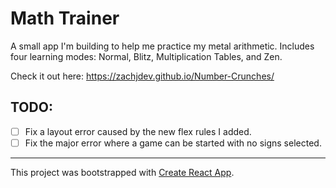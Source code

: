 # Math Trainer

A small app I'm building to help me practice my metal arithmetic. Includes four learning modes: Normal, Blitz,
Multiplication Tables, and Zen.

Check it out here: https://zachjdev.github.io/Number-Crunches/

## TODO:

- [ ] Fix a layout error caused by the new flex rules I added.
- [ ] Fix the major error where a game can be started with no signs selected. 
___
This project was bootstrapped with [Create React App](https://github.com/facebook/create-react-app).

